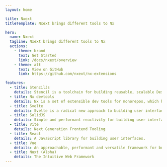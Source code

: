 ```yaml
---
layout: home

title: Nxext
titleTemplate: Nxext brings different tools to Nx

hero:
  name: Nxext
  tagline: Nxext brings different tools to Nx
  actions:
    - theme: brand
      text: Get Started
      link: /docs/nxext/overview
    - theme: alt
      text: View on GitHub
      link: https://github.com/nxext/nx-extensions

features:
  - title: StencilJs
    details: Stencil is a toolchain for building reusable, scalable Design Systems. Generate small, blazing fast, and 100% standards based Web Components that run in every browser.
  - title: Nx devtools
    details: Nx is a set of extensible dev tools for monorepos, which helps you develop like Google, Facebook, and Microsoft.
  - title: Svelte
    details: Svelte is a radical new approach to building user interfaces. Whereas traditional frameworks like React and Vue do the bulk of their work in the browser, Svelte shifts that work into a compile step that happens when you build your app.
  - title: SolidJS
    details: Simple and performant reactivity for building user interfaces.
  - title: Vite
    details: Next Generation Frontend Tooling
  - title: React
    details: A JavaScript library for building user interfaces.
  - title: Vue
    details: An approachable, performant and versatile framework for building web user interfaces.
  - title: Nuxt (Alpha)
    details: The Intuitive Web Framework
---
```

